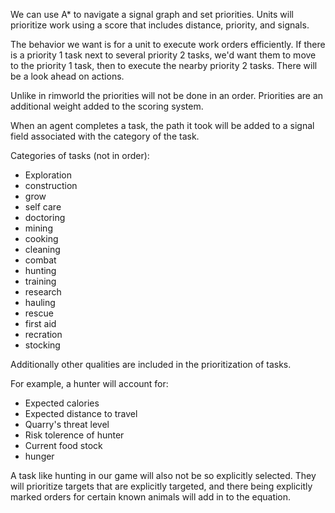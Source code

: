 We can use A* to navigate a signal graph and set priorities. Units will prioritize work using a score that includes distance, priority, and signals.

The behavior we want is for a unit to execute work orders efficiently. If there is a priority 1 task next to several priority 2 tasks, we'd want them to move to the priority 1 task, then to execute the nearby priority 2 tasks. There will be a look ahead on actions.

Unlike in rimworld the priorities will not be done in an order. Priorities are an additional weight added to the scoring system.

When an agent completes a task, the path it took will be added to a signal field associated with the category of the task.

Categories of tasks (not in order):
- Exploration
- construction
- grow
- self care
- doctoring
- mining
- cooking
- cleaning
- combat
- hunting
- training
- research
- hauling
- rescue
- first aid
- recration
- stocking

Additionally other qualities are included in the prioritization of tasks.

For example, a hunter will account for:
- Expected calories
- Expected distance to travel
- Quarry's threat level
- Risk tolerence of hunter
- Current food stock
- hunger

A task like hunting in our game will also not be so explicitly selected.
They will prioritize targets that are explicitly targeted, and there being explicitly marked orders for certain known animals will add in to the equation.